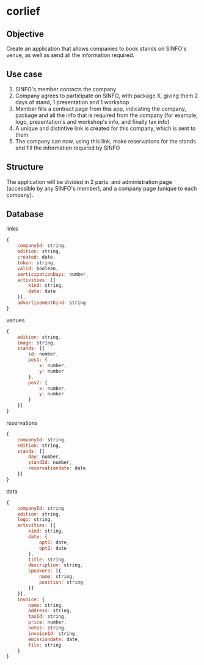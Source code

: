 # corlief

## Objective

Create an application that allows companies to book stands on SINFO's venue, as well as send all the information required.

## Use case

1. SINFO's member contacts the company
2. Company agrees to participate on SINFO, with package X, giving them 2 days of stand, 1 presentation and 1 workshop
3. Member fills a contract page from this app, indicating the company, package and all the info that is required from the company (for example, logo, presentation's and workshop's info, and finally tax info)
4. A unique and distintive link is created for this company, which is sent to them
5. The company can now, using this link, make reservations for the stands and fill the information required by SINFO

## Structure

The application will be divided in 2 parts: and administration page (accessible by any SINFO's member), and a company page (unique to each company).

## Database

links

```javascript
{
    companyId: string,
    edition: string,
    created: date,
    token: string,
    valid: boolean,
    participationDays: number,
    activities: [{
        kind: string,
        date: date
    }],
    advertisementKind: string
}
```

venues

```javascript
{
    edition: string,
    image: string,
    stands: [{
        id: number,
        pos1: {
            x: number,
            y: number
        },
        pos2: {
            x: number,
            y: number
        }
    }]
}
```

reservations

```javascript
{
    companyId: string,
    edition: string,
    stands: [{
        day: number,
        standId: number,
        reservationdate: date
    }]
}
```

data

```javascript
{
    companyId: string
    edition: string,
    logo: string,
    activities: [{
        kind: string,
        date: {
            opt1: date,
            opt2: date
        },
        title: string,
        description: string,
        speakers: [{
            name: string,
            position: string
        }]
    }],
    invoice: {
        name: string,
        address: string,
        taxId: string,
        price: number,
        notes: string,
        invoiceId: string,
        emissiondate: date,
        file: string
    }
}
```